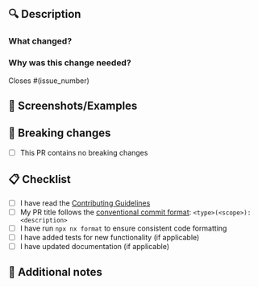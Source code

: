<!-- Your PR title should follow the conventional commit format:
<type>(<scope>): <description> -->

## 🔍 Description

<!-- Provide a clear and concise description of what this PR does -->

### What changed?

<!-- Describe the changes made in this PR -->

### Why was this change needed?

<!-- Explain the motivation behind this change. Link any related issues. -->

Closes #(issue_number) <!-- If applicable -->

## 📸 Screenshots/Examples

<!-- If applicable, add screenshots or code examples to help explain your changes -->

## 🔄 Breaking changes

<!-- If this PR contains breaking changes, describe them here -->

- [ ] This PR contains no breaking changes

## 📋 Checklist

<!-- Ensure all items are checked before submitting -->

- [ ] I have read the [Contributing Guidelines](https://github.com/supabase/supabase-js/blob/main/CONTRIBUTING.md)
- [ ] My PR title follows the [conventional commit format](https://www.conventionalcommits.org/): `<type>(<scope>): <description>`
- [ ] I have run `npx nx format` to ensure consistent code formatting
- [ ] I have added tests for new functionality (if applicable)
- [ ] I have updated documentation (if applicable)

## 📝 Additional notes

<!-- Add any additional notes, context, or concerns for reviewers -->

<!-- Thank you for contributing to Supabase! 💚 -->
